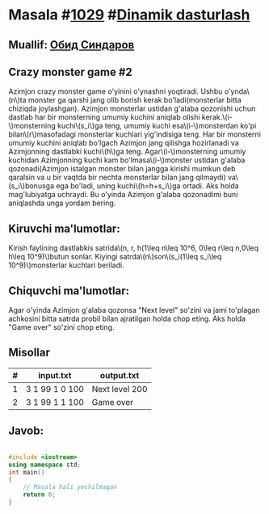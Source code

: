 
<h1>Masala #<a href="https://robocontest.uz/tasks/1029">1029</a> #<a href="https://robocontest.uz/tasks?category=3">Dinamik dasturlash</a></h1>
<h2> Muallif: <a href="https://robocontest.uz/profile/thecr4sh">Обид Синдаров</a></h2>
<h2>Crazy monster game #2</h2>
<p>Azimjon crazy monster game o'yinini o'ynashni yoqtiradi. Ushbu o'ynda\(n\)ta monster ga qarshi jang olib borish kerak bo'ladi(monsterlar bitta chiziqda joylashgan).
Azimjon monsterlar ustidan g'alaba qozonishi uchun dastlab har bir monsterning umumiy kuchini aniqlab olishi kerak.\(i-\)monsterning kuchi\(s_i\)ga teng, umumiy kuchi esa\(i-\)monsterdan ko'pi bilan\(r\)masofadagi monsterlar kuchlari yig'indisiga teng.
Har bir monsterni umumiy kuchini aniqlab bo'lgach Azimjon jang qilishga hozirlanadi va Azimjonning dastlabki kuchi\(h\)ga teng. Agar\(i-\)monsterning umumiy kuchidan Azimjonning kuchi kam bo'lmasa\(i-\)monster ustidan g'alaba qozonadi(Azimjon istalgan monster bilan jangga kirishi mumkun deb qaralsin va u bir vaqtda bir nechta monsterlar bilan jang qilmaydi) va\(s_i\)bonusga ega bo'ladi, uning kuchi\(h=h+s_i\)ga ortadi. Aks holda mag'lubiyatga uchraydi.
Bu o'yinda Azimjon g'alaba qozonadimi buni aniqlashda unga yordam bering.</p>
<h2>Kiruvchi ma'lumotlar:</h2>
<p>Kirish faylining dastlabkis satrida\(n, r, h(1\leq n\leq 10^6, 0\leq r\leq n,0\leq h\leq 10^9)\)butun sonlar. Kiyingi satrda\(n\)son\(s_i(1\leq s_i\leq 10^9)\)monsterlar kuchlari beriladi.</p>
<h2>Chiquvchi ma'lumotlar:</h2>
<p>Agar o'yinda Azimjon g'alaba qozonsa "Next level" so'zini va jami to'plagan achkosini bitta satrda probil bilan ajratilgan holda chop eting. Aks holda "Game over" so'zini chop eting.</p>
<h2>Misollar</h2>
<table>
    <thead>
        <tr>
            <th>#</th>
            <th>input.txt</th>
            <th>output.txt</th>
        </tr>
    </thead>
    <tbody>
            <tr>
                <td>1</td>
                <td>3 1 99
1 0 100</td>
                <td>Next level 200</td>
            </tr>
            <tr>
                <td>2</td>
                <td>3 1 99
1 1 100</td>
                <td>Game over</td>
            </tr>
    </tbody>
    </table>
    
<h2>Javob:</h2>

######
```cpp
#include <iostream>
using namespace std;
int main()
{
    // Masala hali yechilmagan
    return 0;
}
```
